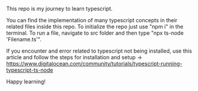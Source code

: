 This repo is my journey to learn typescript. 

You can find the implementation of many typescript concepts in their related files inside this repo. 
To initialize the repo just use "npm i" in the terminal.
To run a file, navigate to src folder and then type "npx ts-node 'Filename.ts'". 

If you encounter and error related to typescript not being installed, use this article and follow the steps for installation and setup -> https://www.digitalocean.com/community/tutorials/typescript-running-typescript-ts-node

Happy learning!
